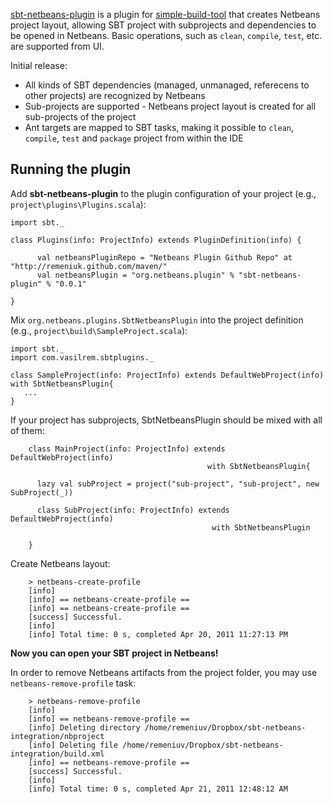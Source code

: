 [sbt-netbeans-plugin](https://github.com/remeniuk/sbt-netbeans-plugin) is a plugin for [simple-build-tool](http://code.google.com/p/simple-build-tool/) that creates Netbeans project layout, allowing SBT project with subprojects and dependencies to be opened in Netbeans. Basic operations, such as `clean`, `compile`, `test`, etc. are supported from UI.

Initial release:

* All kinds of SBT dependencies (managed, unmanaged, referecens to other projects) are recognized by Netbeans
* Sub-projects are supported - Netbeans project layout is created for all sub-projects of the project
* Ant targets are mapped to SBT tasks, making it possible to `clean`, `compile`, `test` and `package` project from within the IDE

## Running the plugin
Add **sbt-netbeans-plugin** to the plugin configuration of your project (e.g., `project\plugins\Plugins.scala`):

	import sbt._

	class Plugins(info: ProjectInfo) extends PluginDefinition(info) {

          val netbeansPluginRepo = "Netbeans Plugin Github Repo" at "http://remeniuk.github.com/maven/"
          val netbeansPlugin = "org.netbeans.plugin" % "sbt-netbeans-plugin" % "0.0.1"

	}

Mix `org.netbeans.plugins.SbtNetbeansPlugin` into the project definition (e.g., `project\build\SampleProject.scala`):

	import sbt._
	import com.vasilrem.sbtplugins._

	class SampleProject(info: ProjectInfo) extends DefaultWebProject(info) with SbtNetbeansPlugin{	
	   ...
	}

If your project has subprojects, SbtNetbeansPlugin should be mixed with all of them:

        class MainProject(info: ProjectInfo) extends DefaultWebProject(info)
                                                with SbtNetbeansPlugin{

          lazy val subProject = project("sub-project", "sub-project", new SubProject(_))

          class SubProject(info: ProjectInfo) extends DefaultWebProject(info)
                                                 with SbtNetbeansPlugin

        }

Create Netbeans layout:

        > netbeans-create-profile              
        [info] 
        [info] == netbeans-create-profile ==
        [info] == netbeans-create-profile ==
        [success] Successful.
        [info] 
        [info] Total time: 0 s, completed Apr 20, 2011 11:27:13 PM

**Now you can open your SBT project in Netbeans!**

In order to remove Netbeans artifacts from the project folder, you may use `netbeans-remove-profile` task: 

        > netbeans-remove-profile 
        [info] 
        [info] == netbeans-remove-profile ==
        [info] Deleting directory /home/remeniuv/Dropbox/sbt-netbeans-integration/nbproject
        [info] Deleting file /home/remeniuv/Dropbox/sbt-netbeans-integration/build.xml
        [info] == netbeans-remove-profile ==
        [success] Successful.
        [info] 
        [info] Total time: 0 s, completed Apr 21, 2011 12:48:12 AM
